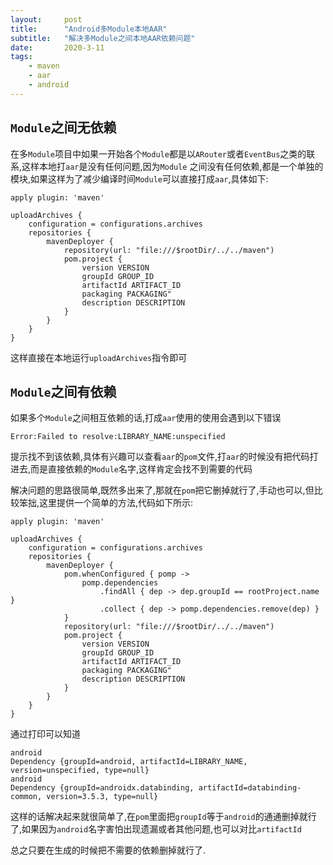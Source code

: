 ```yaml
---
layout:     post
title:      "Android多Module本地AAR"
subtitle:   "解决多Module之间本地AAR依赖问题"
date:       2020-3-11
tags:
    - maven
    - aar
    - android
---
```


## `Module`之间无依赖

在多`Module`项目中如果一开始各个`Module`都是以`ARouter`或者`EventBus`之类的联系,这样本地打`aar`是没有任何问题,因为`Module`
之间没有任何依赖,都是一个单独的模块,如果这样为了减少编译时间`Module`可以直接打成`aar`,具体如下:

    apply plugin: 'maven'
    
    uploadArchives {
        configuration = configurations.archives
        repositories {
            mavenDeployer {
                repository(url: "file:///$rootDir/../../maven")
                pom.project {
                    version VERSION
                    groupId GROUP_ID
                    artifactId ARTIFACT_ID
                    packaging PACKAGING"
                    description DESCRIPTION
                }
            }
        }
    }

这样直接在本地运行`uploadArchives`指令即可

## `Module`之间有依赖

如果多个`Module`之间相互依赖的话,打成`aar`使用的使用会遇到以下错误

    Error:Failed to resolve:LIBRARY_NAME:unspecified
    
提示找不到该依赖,具体有兴趣可以查看`aar`的`pom`文件,打`aar`的时候没有把代码打进去,而是直接依赖的`Module`名字,这样肯定会找不到需要的代码

解决问题的思路很简单,既然多出来了,那就在`pom`把它删掉就行了,手动也可以,但比较笨拙,这里提供一个简单的方法,代码如下所示:

    apply plugin: 'maven'
    
    uploadArchives {
        configuration = configurations.archives
        repositories {
            mavenDeployer {
                pom.whenConfigured { pomp ->
                    pomp.dependencies
                        .findAll { dep -> dep.groupId == rootProject.name }
                        .collect { dep -> pomp.dependencies.remove(dep) }
                }
                repository(url: "file:///$rootDir/../../maven")
                pom.project {
                    version VERSION
                    groupId GROUP_ID
                    artifactId ARTIFACT_ID
                    packaging PACKAGING"
                    description DESCRIPTION
                }
            }
        }
    }

通过打印可以知道

    android
    Dependency {groupId=android, artifactId=LIBRARY_NAME, version=unspecified, type=null}
    android
    Dependency {groupId=androidx.databinding, artifactId=databinding-common, version=3.5.3, type=null}

这样的话解决起来就很简单了,在`pom`里面把`groupId`等于`android`的通通删掉就行了,如果因为`android`名字害怕出现遗漏或者其他问题,也可以对比`artifactId`

总之只要在生成的时候把不需要的依赖删掉就行了.
